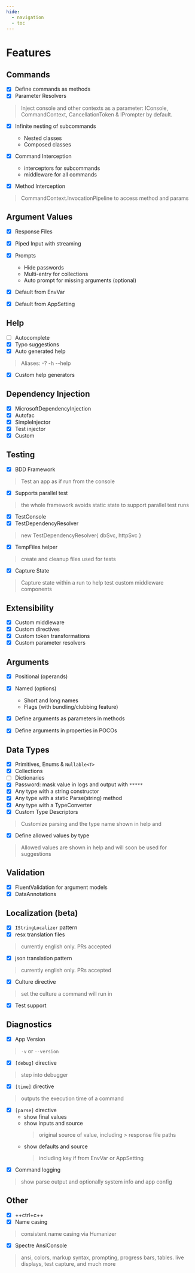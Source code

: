 ```yaml
---
hide:
  - navigation
  - toc
---
```


<style>
  .md-typeset h1 {
    margin-bottom: 0
  }
</style>

# Features

<div markdown="1" id="features-page">
<div markdown="1">

## Commands

- [x] Define commands as methods
- [x] Parameter Resolvers
> Inject console and other contexts as a parameter: IConsole, CommandContext, CancellationToken & IPrompter by default.

- [x] Infinite nesting of subcommands
    - Nested classes
    - Composed classes

- [x] Command Interception
    - interceptors for subcommands 
    - middleware for all commands

- [x] Method Interception
> CommandContext.InvocationPipeline to access method and params


## Argument Values

- [x] Response Files
- [x] Piped Input with streaming
- [x] Prompts
    - Hide passwords
    - Multi-entry for collections
    - Auto prompt for missing arguments (optional)
- [x] Default from EnvVar
- [x] Default from AppSetting


## Help	
- [ ] Autocomplete
- [x] Typo suggestions
- [x] Auto generated help
> Aliases: -? -h --help
- [x] Custom help generators

## Dependency Injection

- [x] MicrosoftDependencyInjection
- [x] Autofac
- [x] SimpleInjector
- [x] Test injector
- [x] Custom

## Testing

- [x] BDD Framework
> Test an app as if run from the console
- [x] Supports parallel test
> the whole framework avoids static state to support parallel test runs
- [x] TestConsole
- [x] TestDependencyResolver
> new TestDependencyResolver{ dbSvc, httpSvc }
- [x] TempFiles helper
> create and cleanup files used for tests
- [x] Capture State
> Capture state within a run to help test custom middleware components

## Extensibility

- [x] Custom middleware
- [x] Custom directives
- [x] Custom token transformations
- [x] Custom parameter resolvers

</div>
<div markdown="1">

## Arguments

- [x] Positional (operands)
- [x] Named (options)
    - Short and long names
    - Flags (with bundling/clubbing feature)
- [x] Define arguments as parameters in methods
- [x] Define arguments in properties in POCOs


## Data Types

- [x] Primitives, Enums & `Nullable<T>`
- [x] Collections
- [ ] Dictionaries
- [x] Password: mask value in logs and output with `*****`
- [x] Any type with a string constructor
- [x] Any type with a static Parse(string) method
- [x] Any type with a TypeConverter
- [x] Custom Type Descriptors
> Customize parsing and the type name shown in help and
- [x] Define allowed values by type
> Allowed values are shown in help and will soon be used for suggestions

## Validation	
   
- [x] FluentValidation for argument models 
- [x] DataAnnotations

## Localization (beta)

- [x] `IStringLocalizer` pattern
- [x] resx translation files
> currently english only. PRs accepted
- [x] json translation pattern
> currently english only. PRs accepted
- [x] Culture directive
> set the culture a command will run in
- [x] Test support

## Diagnostics	
- [x] App Version
> `-v` or `--version`
- [x] `[debug]` directive
> step into debugger
- [x] `[time]` directive
> outputs the execution time of a command
- [x] `[parse]` directive
    - show final values
    - show inputs and source
      > original source of value, including > response file paths
    - show defaults and source
      > including key if from EnvVar or AppSetting
- [x] Command logging
> show parse output and optionally system info and app config

## Other

- [x] ++ctrl+c++
- [x] Name casing
> consistent name casing via Humanizer
- [x] Spectre AnsiConsole
> ansi, colors, markup syntax, prompting, progress bars, tables. live displays, test capture, and much more

</div>
</div>